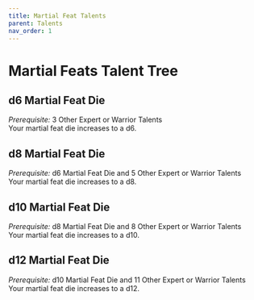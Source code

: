 ```yaml
---
title: Martial Feat Talents
parent: Talents
nav_order: 1
---
```


# Martial Feats Talent Tree

## d6 Martial Feat Die
*Prerequisite:* 3 Other Expert or Warrior Talents<br>
Your martial feat die increases to a d6.

## d8 Martial Feat Die
*Prerequisite:* d6 Martial Feat Die and 5 Other Expert or Warrior Talents<br>
Your martial feat die increases to a d8.

## d10 Martial Feat Die
*Prerequisite:* d8 Martial Feat Die and 8 Other Expert or Warrior Talents<br>
Your martial feat die increases to a d10.

## d12 Martial Feat Die
*Prerequisite:* d10 Martial Feat Die and 11 Other Expert or Warrior Talents<br>
Your martial feat die increases to a d12.
